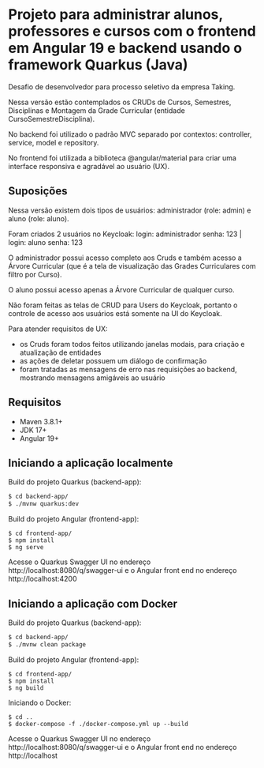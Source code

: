 # Projeto para administrar alunos, professores e cursos com o frontend em Angular 19 e backend usando o framework Quarkus (Java) 

Desafio de desenvolvedor para processo seletivo da empresa Taking.

Nessa versão estão contemplados os CRUDs de Cursos, Semestres, Disciplinas e Montagem da Grade Curricular (entidade CursoSemestreDisciplina).

No backend foi utilizado o padrão MVC separado por contextos: controller, service, model e repository.

No frontend foi utilizada a biblioteca @angular/material para criar uma interface responsiva e agradável ao usuário (UX).

## Suposições

Nessa versão existem dois tipos de usuários: administrador (role: admin) e aluno (role: aluno).

Foram criados 2 usuários no Keycloak: login: administrador senha: 123 | login: aluno senha: 123

O administrador possui acesso completo aos Cruds e também acesso a Árvore Curricular (que é a tela de visualização das Grades Curriculares com filtro por Curso).

O aluno possui acesso apenas a Árvore Curricular de qualquer curso.

Não foram feitas as telas de CRUD para Users do Keycloak, portanto o controle de acesso aos usuários está somente na UI do Keycloak.

Para atender requisitos de UX:
  - os Cruds foram todos feitos utilizando janelas modais, para criação e atualização de entidades
  - as ações de deletar possuem um diálogo de confirmação
  - foram tratadas as mensagens de erro nas requisições ao backend, mostrando mensagens amigáveis ao usuário

## Requisitos

- Maven 3.8.1+
- JDK 17+
- Angular 19+

## Iniciando a aplicação localmente

Build do projeto Quarkus (backend-app):
```bash
$ cd backend-app/
$ ./mvnw quarkus:dev
```

Build do projeto Angular (frontend-app):
```
$ cd frontend-app/
$ npm install
$ ng serve
```

Acesse o Quarkus Swagger UI no endereço http://localhost:8080/q/swagger-ui e o Angular front end no endereço http://localhost:4200

## Iniciando a aplicação com Docker

Build do projeto Quarkus (backend-app):
```bash
$ cd backend-app/
$ ./mvnw clean package
```

Build do projeto Angular (frontend-app):
```
$ cd frontend-app/
$ npm install
$ ng build
```

Iniciando o Docker:
```
$ cd ..
$ docker-compose -f ./docker-compose.yml up --build
```

Acesse o Quarkus Swagger UI no endereço http://localhost:8080/q/swagger-ui e o Angular front end no endereço http://localhost

